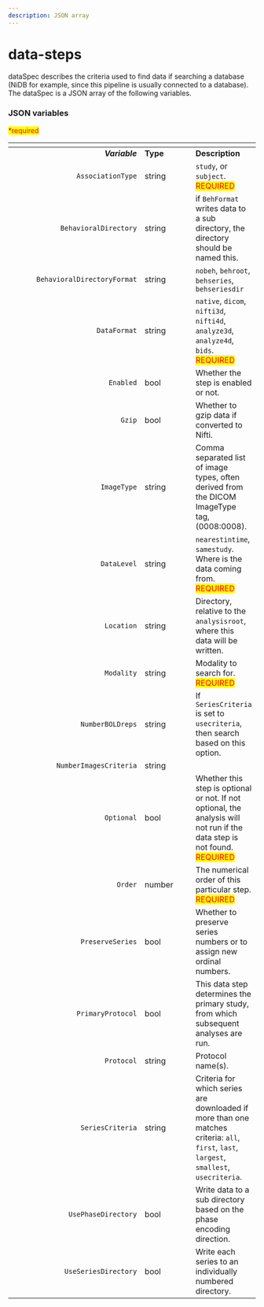```yaml
---
description: JSON array
---
```


# data-steps

dataSpec describes the criteria used to find data if searching a database (NiDB for example, since this pipeline is usually connected to a database). The dataSpec is a JSON array of the following variables.

### JSON variables

<mark style="color:red;">\*required</mark>

<table data-header-hidden><thead><tr><th width="298" align="right"></th><th width="114"></th><th></th></tr></thead><tbody><tr><td align="right"><em><strong>Variable</strong></em></td><td><strong>Type</strong></td><td><strong>Description</strong></td></tr><tr><td align="right"><code>AssociationType</code></td><td>string</td><td><code>study</code>, or <code>subject</code>. <mark style="color:red;">REQUIRED</mark></td></tr><tr><td align="right"><code>BehavioralDirectory</code></td><td>string</td><td>if <code>BehFormat</code> writes data to a sub directory, the directory should be named this.</td></tr><tr><td align="right"><code>BehavioralDirectoryFormat</code></td><td>string</td><td><code>nobeh</code>, <code>behroot</code>, <code>behseries</code>, <code>behseriesdir</code></td></tr><tr><td align="right"><code>DataFormat</code></td><td>string</td><td><code>native</code>, <code>dicom</code>, <code>nifti3d</code>, <code>nifti4d</code>, <code>analyze3d</code>, <code>analyze4d</code>, <code>bids</code>. <mark style="color:red;">REQUIRED</mark></td></tr><tr><td align="right"><code>Enabled</code></td><td>bool</td><td>Whether the step is enabled or not.</td></tr><tr><td align="right"><code>Gzip</code></td><td>bool</td><td>Whether to gzip data if converted to Nifti.</td></tr><tr><td align="right"><code>ImageType</code></td><td>string</td><td>Comma separated list of image types, often derived from the DICOM ImageType tag, (0008:0008).</td></tr><tr><td align="right"><code>DataLevel</code></td><td>string</td><td><code>nearestintime</code>, <code>samestudy</code>. Where is the data coming from. <mark style="color:red;">REQUIRED</mark></td></tr><tr><td align="right"><code>Location</code></td><td>string</td><td>Directory, relative to the <code>analysisroot</code>, where this data will be written.</td></tr><tr><td align="right"><code>Modality</code></td><td>string</td><td>Modality to search for. <mark style="color:red;">REQUIRED</mark></td></tr><tr><td align="right"><code>NumberBOLDreps</code></td><td>string</td><td>If <code>SeriesCriteria</code> is set to <code>usecriteria</code>, then search based on this option.</td></tr><tr><td align="right"><code>NumberImagesCriteria</code></td><td>string</td><td> </td></tr><tr><td align="right"><code>Optional</code></td><td>bool</td><td>Whether this step is optional or not. If not optional, the analysis will not run if the data step is not found. <mark style="color:red;">REQUIRED</mark></td></tr><tr><td align="right"><code>Order</code></td><td>number</td><td>The numerical order of this particular step. <mark style="color:red;">REQUIRED</mark></td></tr><tr><td align="right"><code>PreserveSeries</code></td><td>bool</td><td>Whether to preserve series numbers or to assign new ordinal numbers.</td></tr><tr><td align="right"><code>PrimaryProtocol</code></td><td>bool</td><td>This data step determines the primary study, from which subsequent analyses are run.</td></tr><tr><td align="right"><code>Protocol</code></td><td>string</td><td>Protocol name(s).</td></tr><tr><td align="right"><code>SeriesCriteria</code></td><td>string</td><td>Criteria for which series are downloaded if more than one matches criteria: <code>all</code>, <code>first</code>, <code>last</code>, <code>largest</code>, <code>smallest</code>, <code>usecriteria</code>.</td></tr><tr><td align="right"><code>UsePhaseDirectory</code></td><td>bool</td><td>Write data to a sub directory based on the phase encoding direction.</td></tr><tr><td align="right"><code>UseSeriesDirectory</code></td><td>bool</td><td>Write each series to an individually numbered directory.</td></tr></tbody></table>

